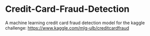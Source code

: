 # Credit-Card-Fraud-Detection
A machine learning credit card fraud detection model for the kaggle challenge: https://www.kaggle.com/mlg-ulb/creditcardfraud
